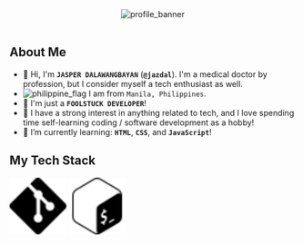 <div align="center">
  <img src="profile_banner.gif" alt="profile_banner">
</div>
<br>

## About Me

- 👋 Hi, I'm **`JASPER DALAWANGBAYAN`** (**`@jazdal`**). I'm a medical doctor by profession, but I consider myself a tech enthusiast as well.
- <img src="https://cdn.statically.io/gh/hjnilsson/country-flags/master/svg/ph.svg" alt="philippine_flag" width="22"> I am from `Manila, Philippines`.
- 🤪 I'm just a **`FOOLSTUCK DEVELOPER`**!
- 👀 I have a strong interest in anything related to tech, and I love spending time self-learning coding / software development as a hobby!
- 🌱 I’m currently learning: **`HTML`**, **`CSS`**, and **`JavaScript`**!

## My Tech Stack

<div align="left">
  <img src="git.svg" alt="git_icon" width="100" height="100">
  <img src="gnubash.svg" alt="bash_icon" width="100" height="100">
</div>

<!---
jazdal/jazdal is a ✨ special ✨ repository because its `README.md` (this file) appears on your GitHub profile.
You can click the Preview link to take a look at your changes.
--->

